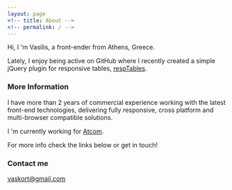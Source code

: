 ```yaml
---
layout: page
<!-- title: About -->
<!-- permalink: / -->
---
```


Hi, I 'm Vasilis, a front-ender from Athens, Greece.  

Lately, I enjoy being active on GitHub where I recently created a simple jQuery plugin for responsive tables, [respTables](https://github.com/vaskort/respTables).

### More Information

I have more than 2 years of commercial experience working with the latest front-end technologies, delivering fully responsive, cross platform and multi-browser compatible solutions.

I 'm currently working for [Atcom](http://www.atcom.gr/).

For more info check the links below or get in touch!


### Contact me

[vaskort@gmail.com](mailto:vaskort@gmail.com)
